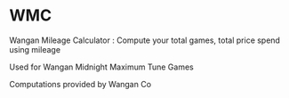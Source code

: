 # WMC
Wangan Mileage Calculator : Compute your total games, total price spend using mileage

Used for Wangan Midnight Maximum Tune Games

Computations provided by Wangan Co
